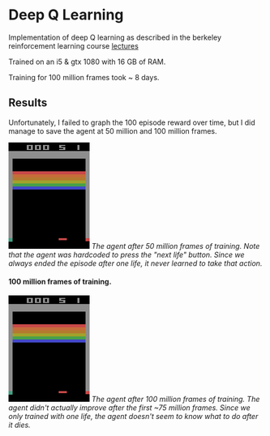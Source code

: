 Deep Q Learning
===

Implementation of deep Q learning as described in the berkeley reinforcement learning course
[lectures](https://www.youtube.com/watch?v=nZXC5OdDfs4&index=7&list=PLkFD6_40KJIznC9CDbVTjAF2oyt8_VAe3)

Trained on an i5 & gtx 1080 with 16 GB of RAM.

Training for 100 million frames took ~ 8 days.

Results
---

Unfortunately, I failed to graph the 100 episode reward over time, but I did manage to save the agent at 50 million and
100 million frames.

![50 million frames gif](gifs/BreakoutDeterministic-v4-50M.gif)
*The agent after 50 million frames of training.  Note that the agent was hardcoded to press the "next life"
button.  Since we always ended the episode after one life, it never learned to take that action.*

#### 100 million frames of training.
![100 million frames gif](gifs/BreakoutDeterministic-v4-100M.gif)
*The agent after 100 million frames of training.  The agent didn't actually improve after the first ~75 million frames.
Since we only trained with one life, the agent doesn't seem to know what to do after it dies.*
